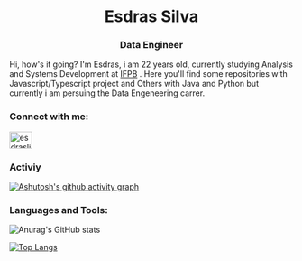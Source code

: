 <h1 align="center">Esdras Silva</h1>
<h3 align="center">Data Engineer</h3>

Hi, how's it going? I'm Esdras, i am 22 years old, currently studying Analysis and Systems Development at [IFPB](https://www.ifpb.edu.br/) 
. Here you'll find some repositories with Javascript/Typescript project and Others with Java and Python but currently i am persuing the Data Engeneering carrer.

<h3 align="left">Connect with me:</h3>
<p align="left">
<a href="https://linkedin.com/in/esdraslimasilva" target="_blank"><img align="center" src="https://raw.githubusercontent.com/rahuldkjain/github-profile-readme-generator/master/src/images/icons/Social/linked-in-alt.svg" alt="esdraslimasilva" height="30" width="40" /></a>
</p>

<h3>Activiy</h3>

[![Ashutosh's github activity graph](https://github-readme-activity-graph.vercel.app/graph?username=EsdrasLimaSilva&theme=rogue)](https://github.com/ashutosh00710/github-readme-activity-graph)

<h3 align="left">Languages and Tools:</h3>

![Anurag's GitHub stats](https://github-readme-stats.vercel.app/api?username=EsdrasLimaSilva&show_icons=true&theme=dark)
  
[![Top Langs](https://github-readme-stats.vercel.app/api/top-langs/?username=EsdrasLimaSilva&layout=donut-vertical&theme=dark)](https://github.com/anuraghazra/github-readme-stats)



